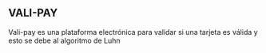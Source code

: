 ## VALI-PAY  
Vali-pay es una plataforma electrónica para validar si una tarjeta es válida y esto se debe al algoritmo de Luhn

